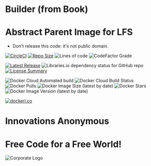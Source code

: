 # Builder (from Book)
Abstract Parent Image for LFS
==========
* Don't release this code: it's not public domain.

[![CircleCI](https://img.shields.io/circleci/build/github/InnovAnon-Inc/lfs-builder?color=%23FF1100&logo=InnovAnon%2C%20Inc.&logoColor=%23FF1133&style=plastic)](https://circleci.com/gh/InnovAnon-Inc/lfs-builder)
[![Repo Size](https://img.shields.io/github/repo-size/InnovAnon-Inc/lfs-builder?color=%23FF1100&logo=InnovAnon%2C%20Inc.&logoColor=%23FF1133&style=plastic)](https://github.com/InnovAnon-Inc/lfs-builder)
![Lines of code](https://img.shields.io/tokei/lines/github/InnovAnon-Inc/lfs-builder?color=FF1100&logo=InnovAnon-Inc&logoColor=FF1133&style=plastic)
![CodeFactor Grade](https://img.shields.io/codefactor/grade/github/InnovAnon-Inc/lfs-builder?color=FF1100&logo=InnovAnon-Inc&logoColor=FF1133&style=plastic)

[![Latest Release](https://img.shields.io/github/commits-since/InnovAnon-Inc/lfs-builder/latest?color=%23FF1100&include_prereleases&logo=InnovAnon%2C%20Inc.&logoColor=%23FF1133&style=plastic)](https://github.com/InnovAnon-Inc/lfs-builder/releases/latest)
![Libraries.io dependency status for GitHub repo](https://img.shields.io/librariesio/github/InnovAnon-Inc/lfs-builder?color=FF1100&logoColor=FF1133&style=plastic)
[![License Summary](https://img.shields.io/github/license/InnovAnon-Inc/lfs-builder?color=%23FF1100&label=Free%20Code%20for%20a%20Free%20World%21&logo=InnovAnon%2C%20Inc.&logoColor=%23FF1133&style=plastic)](https://tldrlegal.com/license/unlicense#summary)

![Docker Cloud Automated build](https://img.shields.io/docker/cloud/automated/innovanon/builder?color=FF1100&logo=InnovAnon%2C%20Inc.&logoColor=FF1133&style=plastic)
![Docker Cloud Build Status](https://img.shields.io/docker/cloud/build/innovanon/builder?color=FF1100&logo=InnovAnon%2C%20Inc.&logoColor=FF1133&style=plastic)
![Docker Pulls](https://img.shields.io/docker/pulls/innovanon/builder?color=FF1100&logo=InnovAnon%2C%20Inc.&logoColor=FF1133&style=plastic)
![Docker Image Size (latest by date)](https://img.shields.io/docker/image-size/innovanon/builder?color=FF1100&logo=InnovAnon%2C%20Inc.&logoColor=FF1133&style=plastic)
![Docker Stars](https://img.shields.io/docker/stars/innovanon/builder?color=FF1100&logo=InnovAnon%2C%20Inc.&logoColor=FF1133&style=plastic)
![Docker Image Version (latest by date)](https://img.shields.io/docker/v/innovanon/builder?color=FF1100&logo=InnovAnon%2C%20Inc.&logoColor=FF1133&style=plastic)

[![dockeri.co](https://dockeri.co/image/innovanon/builder)](https://hub.docker.com/r/innovanon/builder/)

# Innovations Anonymous
Free Code for a Free World!
==========
![Corporate Logo](https://innovanon-inc.github.io/assets/images/logo.gif)

